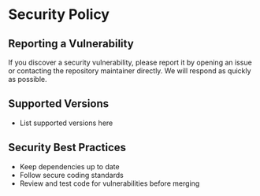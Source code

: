 # Security Policy

## Reporting a Vulnerability

If you discover a security vulnerability, please report it by opening an issue or contacting the repository maintainer directly. We will respond as quickly as possible.

## Supported Versions

- List supported versions here

## Security Best Practices

- Keep dependencies up to date
- Follow secure coding standards
- Review and test code for vulnerabilities before merging

